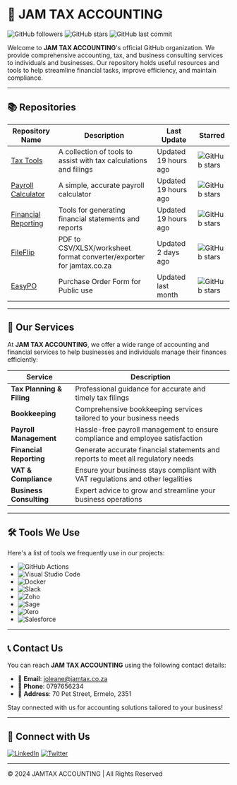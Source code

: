 # 🧾 JAM TAX ACCOUNTING
![GitHub followers](https://img.shields.io/github/followers/jamtax?style=social)
![GitHub stars](https://img.shields.io/github/stars/jamtax?style=social)
![GitHub last commit](https://img.shields.io/github/last-commit/jamtax/jamtax.github.io)

Welcome to **JAM TAX ACCOUNTING**'s official GitHub organization. We provide comprehensive accounting, tax, and business consulting services to individuals and businesses. Our repository holds useful resources and tools to help streamline financial tasks, improve efficiency, and maintain compliance.

---

## 📚 Repositories
| Repository Name | Description | Last Update | Starred |
|-----------------|-------------|-------------|---------|
| [Tax Tools](https://github.com/jamtax/tax-tools) | A collection of tools to assist with tax calculations and filings | Updated 19 hours ago | ![GitHub stars](https://img.shields.io/github/stars/jamtax/tax-tools?style=social) |
| [Payroll Calculator](https://github.com/jamtax/payroll-calculator) | A simple, accurate payroll calculator | Updated 19 hours ago | ![GitHub stars](https://img.shields.io/github/stars/jamtax/payroll-calculator?style=social) |
| [Financial Reporting](https://github.com/jamtax/financial-reporting) | Tools for generating financial statements and reports | Updated 19 hours ago | ![GitHub stars](https://img.shields.io/github/stars/jamtax/financial-reporting?style=social) |
| [FileFlip](https://github.com/jamtax/FileFlip) | PDF to CSV/XLSX/worksheet format converter/exporter for jamtax.co.za | Updated 2 days ago | ![GitHub stars](https://img.shields.io/github/stars/jamtax/FileFlip?style=social) |
| [EasyPO](https://github.com/jamtax/EasyPO) | Purchase Order Form for Public use | Updated last month | ![GitHub stars](https://img.shields.io/github/stars/jamtax/EasyPO?style=social) |

---

## 🚀 Our Services
At **JAM TAX ACCOUNTING**, we offer a wide range of accounting and financial services to help businesses and individuals manage their finances efficiently:

| Service                  | Description                                                                       |
|--------------------------|-----------------------------------------------------------------------------------|
| **Tax Planning & Filing** | Professional guidance for accurate and timely tax filings                         |
| **Bookkeeping**           | Comprehensive bookkeeping services tailored to your business needs                |
| **Payroll Management**    | Hassle-free payroll management to ensure compliance and employee satisfaction     |
| **Financial Reporting**   | Generate accurate financial statements and reports to meet all regulatory needs   |
| **VAT & Compliance**      | Ensure your business stays compliant with VAT regulations and other legalities     |
| **Business Consulting**   | Expert advice to grow and streamline your business operations                     |

---

## 🛠️ Tools We Use
Here's a list of tools we frequently use in our projects:
- ![GitHub Actions](https://img.shields.io/badge/GitHub_Actions-2088FF?logo=github-actions&logoColor=white)
- ![Visual Studio Code](https://img.shields.io/badge/Visual_Studio_Code-0078d7.svg?logo=visual-studio-code&logoColor=white)
- ![Docker](https://img.shields.io/badge/Docker-2CA5E0?logo=docker&logoColor=white)
- ![Slack](https://img.shields.io/badge/Slack-4A154B?logo=slack&logoColor=white)
- ![Zoho](https://img.shields.io/badge/Zoho_CRM-ffffff?logo=zoho&logoColor=red)
- ![Sage](https://img.shields.io/badge/Sage-00D639?logo=sage&logoColor=white)
- ![Xero](https://img.shields.io/badge/Xero-13B5EA?logo=xero&logoColor=white)
- ![Salesforce](https://img.shields.io/badge/Salesforce-00A1E0?logo=salesforce&logoColor=white)

---

## 📞 Contact Us
You can reach **JAM TAX ACCOUNTING** using the following contact details:
- 📧 **Email**: [joleane@jamtax.co.za](mailto:joleane@jamtax.co.za)
- 📱 **Phone**: 0797656234
- 📍 **Address**: 70 Pet Street, Ermelo, 2351

Stay connected with us for accounting solutions tailored to your business!

---

## 🔗 Connect with Us
[![LinkedIn](https://img.shields.io/badge/LinkedIn-0077B5?logo=linkedin&logoColor=white)](https://www.linkedin.com/company/jamtax) 
[![Twitter](https://img.shields.io/twitter/follow/jamtax?style=social)](https://twitter.com/jamtax)

---

© 2024 JAMTAX ACCOUNTING | All Rights Reserved
